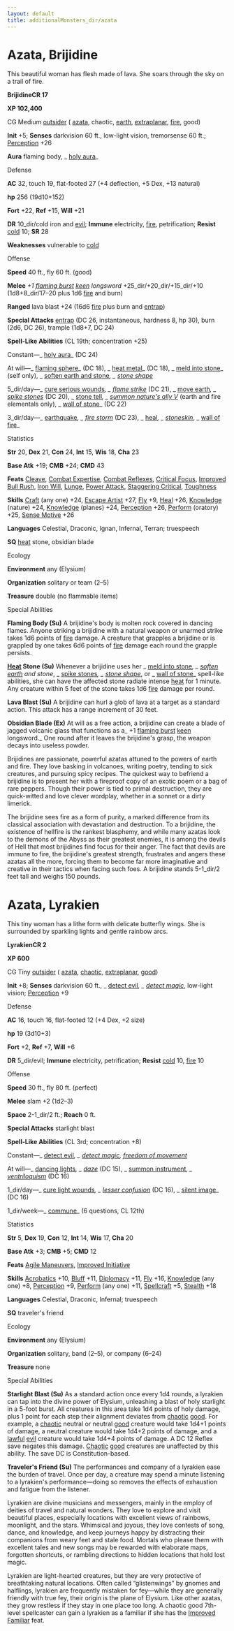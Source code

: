 ```yaml
---
layout: default
title: additionalMonsters_dir/azata
---
```

# Azata, Brijidine

This beautiful woman has flesh made of lava. She soars through the sky on a trail of fire.

**BrijidineCR 17**

**XP 102,400**

CG Medium [outsider](../monsters_dir/creatureTypes#_outsider) ( [azata](../monsters_dir/creatureTypes#_azata-subtype), chaotic, [earth](../monsters_dir/creatureTypes#_earth-subtype), [extraplanar](../monsters_dir/creatureTypes#_extraplanar-subtype), [fire](../monsters_dir/creatureTypes#_fire-subtype), good)

**Init** +5; **Senses** darkvision 60 ft., low-light vision, tremorsense 60 ft.; [Perception](../additionalMonsters_dir/../skills_dir/perception#_perception) +26

**Aura** flaming body, _ [holy aura](../additionalMonsters_dir/../spells_dir/holyAura#_holy-aura)_

Defense

**AC** 32, touch 19, flat-footed 27 (+4 deflection, +5 Dex, +13 natural)

**hp** 256 (19d10+152)

**Fort** +22, **Ref** +15, **Will** +21

**DR** 10_dir/cold iron and [evil](../monsters_dir/creatureTypes#_evil-subtype); **Immune** electricity, [fire](../monsters_dir/creatureTypes#_fire-subtype), petrification; **Resist** [cold](../monsters_dir/creatureTypes#_cold-subtype) 10; **SR** 28

**Weaknesses** vulnerable to [cold](../monsters_dir/creatureTypes#_cold-subtype)

Offense

**Speed** 40 ft., fly 60 ft. (good)

**Melee** _+1 [flaming burst](../additionalMonsters_dir/../magicItems_dir/weapons#_weapons-flaming-burst) [keen](../additionalMonsters_dir/../magicItems_dir/weapons#_weapons-keen) longsword_ +25_dir/+20_dir/+15_dir/+10 (1d8+8_dir/17–20 plus 1d6 [fire](../monsters_dir/creatureTypes#_fire-subtype) and burn)

**Ranged** lava blast +24 (16d6 [fire](../monsters_dir/creatureTypes#_fire-subtype) plus burn and [entrap](../monsters_dir/universalMonsterRules#_entrap-(ex-or-su)))

**Special Attacks** [entrap](../monsters_dir/universalMonsterRules#_entrap-(ex-or-su)) (DC 26, instantaneous, hardness 8, hp 30), burn (2d6, DC 26), trample (1d8+7, DC 24)

**Spell-Like Abilities** (CL 19th; concentration +25)

Constant—_ [holy aura](../additionalMonsters_dir/../spells_dir/holyAura#_holy-aura)_ (DC 24)

At will—_ [flaming sphere](../additionalMonsters_dir/../spells_dir/flamingSphere#_flaming-sphere)_ (DC 18), _ [heat metal](../additionalMonsters_dir/../spells_dir/heatMetal#_heat-metal)_ (DC 18), _ [meld into stone](../additionalMonsters_dir/../spells_dir/meldIntoStone#_meld-into-stone)_ (self only), _ [soften earth and stone](../additionalMonsters_dir/../spells_dir/softenEarthAndStone#_soften-earth-and-stone)_, _ [stone shape](../additionalMonsters_dir/../spells_dir/stoneShape#_stone-shape)_

5_dir/day—_ [cure serious wounds](../additionalMonsters_dir/../spells_dir/cureSeriousWounds#_cure-serious-wounds)_, _ [flame strike](../additionalMonsters_dir/../spells_dir/flameStrike#_flame-strike)_ (DC 21), _ [move earth](../additionalMonsters_dir/../spells_dir/moveEarth#_move-earth)_, _ [spike stones](../additionalMonsters_dir/../spells_dir/spikeStones#_spike-stones)_ (DC 20), _ [stone tell](../additionalMonsters_dir/../spells_dir/stoneTell#_stone-tell)_, _ [summon nature's ally V](../additionalMonsters_dir/../spells_dir/summonNatureSAlly#_summon-nature-s-ally-v)_ (earth and fire elementals only), _ [wall of stone](../additionalMonsters_dir/../spells_dir/wallOfStone#_wall-of-stone)_ (DC 22)

3_dir/day—_ [earthquake](../additionalMonsters_dir/../spells_dir/earthquake#_earthquake)_, _ [fire storm](../additionalMonsters_dir/../spells_dir/fireStorm#_fire-storm)_ (DC 23), _ [heal](../additionalMonsters_dir/../spells_dir/heal#_heal)_, _ [stoneskin](../additionalMonsters_dir/../spells_dir/stoneskin#_stoneskin)_, _ [wall of fire](../additionalMonsters_dir/../spells_dir/wallOfFire#_wall-of-fire)_

Statistics

**Str** 20, **Dex** 21, **Con** 24, **Int** 15, **Wis** 18, **Cha** 23

**Base Atk** +19; **CMB** +24; **CMD** 43

**Feats** [Cleave](../additionalMonsters_dir/../feats#_cleave), [Combat Expertise](../additionalMonsters_dir/../feats#_combat-expertise), [Combat Reflexes](../additionalMonsters_dir/../feats#_combat-reflexes), [Critical Focus](../additionalMonsters_dir/../feats#_critical-focus), [Improved Bull Rush](../additionalMonsters_dir/../feats#_improved-bull-rush), [Iron Will](../additionalMonsters_dir/../feats#_iron-will), [Lunge](../additionalMonsters_dir/../feats#_lunge), [Power Attack](../additionalMonsters_dir/../feats#_power-attack), [Staggering Critical](../additionalMonsters_dir/../feats#_staggering-critical), [Toughness](../additionalMonsters_dir/../feats#_toughness)

**Skills** [Craft](../additionalMonsters_dir/../skills_dir/craft#_craft) (any one) +24, [Escape Artist](../additionalMonsters_dir/../skills_dir/escapeArtist#_escape-artist) +27, [Fly](../additionalMonsters_dir/../skills_dir/fly#_fly) +9, [Heal](../additionalMonsters_dir/../skills_dir/heal#_heal) +26, [Knowledge](../additionalMonsters_dir/../skills_dir/knowledge#_knowledge) (nature) +24, [Knowledge](../additionalMonsters_dir/../skills_dir/knowledge#_knowledge) (planes) +24, [Perception](../additionalMonsters_dir/../skills_dir/perception#_perception) +26, [Perform](../additionalMonsters_dir/../skills_dir/perform#_perform) (oratory) +25, [Sense Motive](../additionalMonsters_dir/../skills_dir/senseMotive#_sense-motive) +26

**Languages** Celestial, Draconic, Ignan, Infernal, Terran; truespeech

**SQ** [heat](../monsters_dir/universalMonsterRules#_heat) stone, obsidian blade

Ecology

**Environment** any (Elysium)

**Organization** solitary or team (2–5)

**Treasure** double (no flammable items)

Special Abilities

**Flaming Body (Su)** A brijidine's body is molten rock covered in dancing flames. Anyone striking a brijidine with a natural weapon or unarmed strike takes 1d6 points of [fire](../monsters_dir/creatureTypes#_fire-subtype) damage. A creature that grapples a brijidine or is grappled by one takes 6d6 points of [fire](../monsters_dir/creatureTypes#_fire-subtype) damage each round the grapple persists.

**[Heat](../monsters_dir/universalMonsterRules#_heat) Stone (Su)** Whenever a brijidine uses her _ [meld into stone](../additionalMonsters_dir/../spells_dir/meldIntoStone#_meld-into-stone)_, _ [soften](../additionalMonsters_dir/../spells_dir/softenEarthAndStone#_soften-earth-and-stone) [earth](../monsters_dir/creatureTypes#_earth-subtype) and stone_, _ [spike stones](../additionalMonsters_dir/../spells_dir/spikeStones#_spike-stones)_, _ [stone shape](../additionalMonsters_dir/../spells_dir/stoneShape#_stone-shape)_, or _ [wall of stone](../additionalMonsters_dir/../spells_dir/wallOfStone#_wall-of-stone)_ spell-like abilities, she can have the affected stone radiate intense [heat](../monsters_dir/universalMonsterRules#_heat) for 1 minute. Any creature within 5 feet of the stone takes 1d6 [fire](../monsters_dir/creatureTypes#_fire-subtype) damage per round.

**Lava Blast (Su)** A brijidine can hurl a glob of lava at a target as a standard action. This attack has a range increment of 30 feet.

**Obsidian Blade (Ex)** At will as a free action, a brijidine can create a blade of jagged volcanic glass that functions as a_ +1 [flaming burst](../additionalMonsters_dir/../magicItems_dir/weapons#_weapons-flaming-burst) [keen](../additionalMonsters_dir/../magicItems_dir/weapons#_weapons-keen) longsword._ One round after it leaves the brijidine's grasp, the weapon decays into useless powder.

Brijidines are passionate, powerful azatas attuned to the powers of earth and fire. They love basking in volcanoes, writing poetry, tending to sick creatures, and pursuing spicy recipes. The quickest way to befriend a brijidine is to present her with a fireproof copy of an exotic poem or a bag of rare peppers. Though their power is tied to primal destruction, they are quick-witted and love clever wordplay, whether in a sonnet or a dirty limerick.

The brijidine sees fire as a form of purity, a marked difference from its classical association with devastation and destruction. To a brijidine, the existence of hellfire is the rankest blasphemy, and while many azatas look to the demons of the Abyss as their greatest enemies, it is among the devils of Hell that most brijidines find focus for their anger. The fact that devils are immune to fire, the brijidine's greatest strength, frustrates and angers these azatas all the more, forcing them to become far more imaginative and creative in their tactics when facing such foes. A brijidine stands 5-1_dir/2 feet tall and weighs 150 pounds.

# Azata, Lyrakien

This tiny woman has a lithe form with delicate butterfly wings. She is surrounded by sparkling lights and gentle rainbow arcs.

**LyrakienCR 2**

**XP 600**

CG Tiny [outsider](../monsters_dir/creatureTypes#_outsider) ( [azata](../monsters_dir/creatureTypes#_azata-subtype), [chaotic](../monsters_dir/creatureTypes#_chaotic-subtype), [extraplanar](../monsters_dir/creatureTypes#_extraplanar-subtype), [good](../monsters_dir/creatureTypes#_good-subtype))

**Init** +8; **Senses** darkvision 60 ft., _ [detect evil](../additionalMonsters_dir/../spells_dir/detectEvil#_detect-evil)_, _ [detect magic](../additionalMonsters_dir/../spells_dir/detectMagic#_detect-magic)_, low-light vision; [Perception](../additionalMonsters_dir/../skills_dir/perception#_perception) +9

Defense

**AC** 16, touch 16, flat-footed 12 (+4 Dex, +2 size)

**hp** 19 (3d10+3)

**Fort** +2, **Ref** +7, **Will** +6

**DR** 5_dir/evil; **Immune** electricity, petrification; **Resist** [cold](../monsters_dir/creatureTypes#_cold-subtype) 10, [fire](../monsters_dir/creatureTypes#_fire-subtype) 10

Offense

**Speed** 30 ft., fly 80 ft. (perfect)

**Melee** slam +2 (1d2–3)

**Space** 2-1_dir/2 ft.; **Reach** 0 ft.

**Special Attacks** starlight blast

**Spell-Like Abilities** (CL 3rd; concentration +8)

Constant—_ [detect evil](../additionalMonsters_dir/../spells_dir/detectEvil#_detect-evil)_, _ [detect magic](../additionalMonsters_dir/../spells_dir/detectMagic#_detect-magic), [freedom of movement](../additionalMonsters_dir/../spells_dir/freedomOfMovement#_freedom-of-movement)_

At will—_ [dancing lights](../additionalMonsters_dir/../spells_dir/dancingLights#_dancing-lights)_, _ [daze](../additionalMonsters_dir/../spells_dir/daze#_daze)_ (DC 15), _ [summon instrument](../additionalMonsters_dir/../spells_dir/summonInstrument#_summon-instrument)_, _ [ventriloquism](../additionalMonsters_dir/../spells_dir/ventriloquism#_ventriloquism)_ (DC 16)

1_dir/day—_ [cure light wounds](../additionalMonsters_dir/../spells_dir/cureLightWounds#_cure-light-wounds)_, _ [lesser confusion](../additionalMonsters_dir/../spells_dir/confusion#_confusion-lesser)_ (DC 16), _ [silent image](../additionalMonsters_dir/../spells_dir/silentImage#_silent-image)_ (DC 16)

1_dir/week—_ [commune](../additionalMonsters_dir/../spells_dir/commune#_commune)_ (6 questions, CL 12th)

Statistics

**Str** 5, **Dex** 19, **Con** 12, **Int** 14, **Wis** 17, **Cha** 20

**Base Atk** +3; **CMB** +5; **CMD** 12

**Feats** [Agile Maneuvers](../additionalMonsters_dir/../feats#_agile-maneuvers), [Improved Initiative](../additionalMonsters_dir/../feats#_improved-initiative)

**Skills** [Acrobatics](../additionalMonsters_dir/../skills_dir/acrobatics#_acrobatics) +10, [Bluff](../additionalMonsters_dir/../skills_dir/bluff#_bluff) +11, [Diplomacy](../additionalMonsters_dir/../skills_dir/diplomacy#_diplomacy) +11, [Fly](../additionalMonsters_dir/../skills_dir/fly#_fly) +16, [Knowledge](../additionalMonsters_dir/../skills_dir/knowledge#_knowledge) (any one) +8, [Perception](../additionalMonsters_dir/../skills_dir/perception#_perception) +9, [Perform](../additionalMonsters_dir/../skills_dir/perform#_perform) (any one) +11, [Spellcraft](../additionalMonsters_dir/../skills_dir/spellcraft#_spellcraft) +5, [Stealth](../additionalMonsters_dir/../skills_dir/stealth#_stealth) +18

**Languages** Celestial, Draconic, Infernal; truespeech

**SQ** traveler's friend

Ecology

**Environment** any (Elysium)

**Organization** solitary, band (2–5), or company (6–24)

**Treasure** none

Special Abilities

**Starlight Blast (Su)** As a standard action once every 1d4 rounds, a lyrakien can tap into the divine power of Elysium, unleashing a blast of holy starlight in a 5-foot burst. All creatures in this area take 1d4 points of holy damage, plus 1 point for each step their alignment deviates from [chaotic](../monsters_dir/creatureTypes#_chaotic-subtype) [good](../monsters_dir/creatureTypes#_good-subtype). For example, a [chaotic](../monsters_dir/creatureTypes#_chaotic-subtype) neutral or neutral [good](../monsters_dir/creatureTypes#_good-subtype) creature would take 1d4+1 points of damage, a neutral creature would take 1d4+2 points of damage, and a [lawful](../monsters_dir/creatureTypes#_lawful-subtype) [evil](../monsters_dir/creatureTypes#_evil-subtype) creature would take 1d4+4 points of damage. A DC 12 Reflex save negates this damage. [Chaotic](../monsters_dir/creatureTypes#_chaotic-subtype) [good](../monsters_dir/creatureTypes#_good-subtype) creatures are unaffected by this ability. The save DC is Constitution-based.

**Traveler's Friend (Su)** The performances and company of a lyrakien ease the burden of travel. Once per day, a creature may spend a minute listening to a lyrakien's performance—doing so removes the effects of exhaustion and fatigue from the listener.

Lyrakien are divine musicians and messengers, mainly in the employ of deities of travel and natural wonders. They love to explore and visit beautiful places, especially locations with excellent views of rainbows, moonlight, and the stars. Whimsical and joyous, they love contests of song, dance, and knowledge, and keep journeys happy by distracting their companions from weary feet and stale food. Mortals who please them with excellent tales and new songs may be rewarded with elaborate maps, forgotten shortcuts, or rambling directions to hidden locations that hold lost magic.

Lyrakien are light-hearted creatures, but they are very protective of breathtaking natural locations. Often called “glistenwings” by gnomes and halflings, lyrakien are frequently mistaken for fey—while they are generally friendly with true fey, their origin is the plane of Elysium. Like other azatas, they grow restless if they stay in one place too long. A chaotic good 7th-level spellcaster can gain a lyrakien as a familiar if she has the [Improved Familiar](../additionalMonsters_dir/../feats#_improved-familiar) feat.

